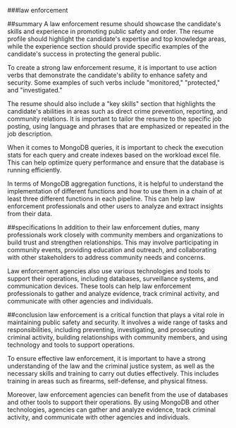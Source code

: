 ###law enforcement

 
##summary
A law enforcement resume should showcase the candidate's skills and experience in promoting public safety and order. The resume profile should highlight the candidate's expertise and top knowledge areas, while the experience section should provide specific examples of the candidate's success in protecting the general public.

To create a strong law enforcement resume, it is important to use action verbs that demonstrate the candidate's ability to enhance safety and security. Some examples of such verbs include "monitored," "protected," and "investigated."

The resume should also include a "key skills" section that highlights the candidate's abilities in areas such as direct crime prevention, reporting, and community relations. It is important to tailor the resume to the specific job posting, using language and phrases that are emphasized or repeated in the job description.

When it comes to MongoDB queries, it is important to check the execution stats for each query and create indexes based on the workload excel file. This can help optimize query performance and ensure that the database is running efficiently.

In terms of MongoDB aggregation functions, it is helpful to understand the implementation of different functions and how to use them in a chain of at least three different functions in each pipeline. This can help law enforcement professionals and other users to analyze and extract insights from their data.

##specifications
In addition to their law enforcement duties, many professionals work closely with community members and organizations to build trust and strengthen relationships. This may involve participating in community events, providing education and outreach, and collaborating with other stakeholders to address community needs and concerns.

Law enforcement agencies also use various technologies and tools to support their operations, including databases, surveillance systems, and communication devices. These tools can help law enforcement professionals to gather and analyze evidence, track criminal activity, and communicate with other agencies and individuals.

##conclusion
law enforcement is a critical function that plays a vital role in maintaining public safety and security. It involves a wide range of tasks and responsibilities, including preventing, investigating, and prosecuting criminal activity, building relationships with community members, and using technology and tools to support operations.

To ensure effective law enforcement, it is important to have a strong understanding of the law and the criminal justice system, as well as the necessary skills and training to carry out duties effectively. This includes training in areas such as firearms, self-defense, and physical fitness.

Moreover, law enforcement agencies can benefit from the use of databases and other tools to support their operations. By using MongoDB and other technologies, agencies can gather and analyze evidence, track criminal activity, and communicate with other agencies and individuals.


